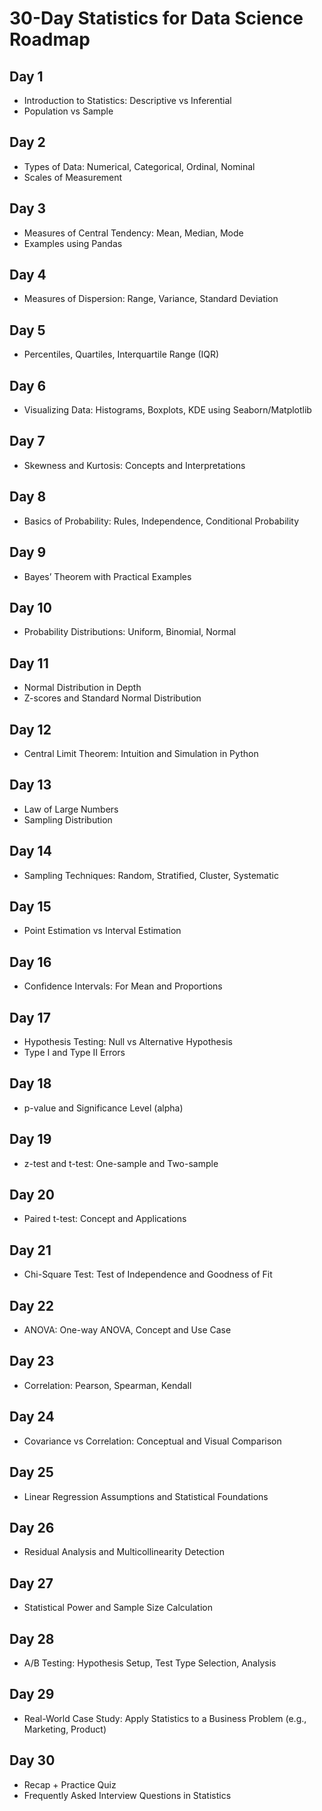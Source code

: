 # 30-Day Statistics for Data Science Roadmap

## Day 1
- Introduction to Statistics: Descriptive vs Inferential
- Population vs Sample

## Day 2
- Types of Data: Numerical, Categorical, Ordinal, Nominal
- Scales of Measurement

## Day 3
- Measures of Central Tendency: Mean, Median, Mode
- Examples using Pandas

## Day 4
- Measures of Dispersion: Range, Variance, Standard Deviation

## Day 5
- Percentiles, Quartiles, Interquartile Range (IQR)

## Day 6
- Visualizing Data: Histograms, Boxplots, KDE using Seaborn/Matplotlib

## Day 7
- Skewness and Kurtosis: Concepts and Interpretations

## Day 8
- Basics of Probability: Rules, Independence, Conditional Probability

## Day 9
- Bayes’ Theorem with Practical Examples

## Day 10
- Probability Distributions: Uniform, Binomial, Normal

## Day 11
- Normal Distribution in Depth
- Z-scores and Standard Normal Distribution

## Day 12
- Central Limit Theorem: Intuition and Simulation in Python

## Day 13
- Law of Large Numbers
- Sampling Distribution

## Day 14
- Sampling Techniques: Random, Stratified, Cluster, Systematic

## Day 15
- Point Estimation vs Interval Estimation

## Day 16
- Confidence Intervals: For Mean and Proportions

## Day 17
- Hypothesis Testing: Null vs Alternative Hypothesis
- Type I and Type II Errors

## Day 18
- p-value and Significance Level (alpha)

## Day 19
- z-test and t-test: One-sample and Two-sample

## Day 20
- Paired t-test: Concept and Applications

## Day 21
- Chi-Square Test: Test of Independence and Goodness of Fit

## Day 22
- ANOVA: One-way ANOVA, Concept and Use Case

## Day 23
- Correlation: Pearson, Spearman, Kendall

## Day 24
- Covariance vs Correlation: Conceptual and Visual Comparison

## Day 25
- Linear Regression Assumptions and Statistical Foundations

## Day 26
- Residual Analysis and Multicollinearity Detection

## Day 27
- Statistical Power and Sample Size Calculation

## Day 28
- A/B Testing: Hypothesis Setup, Test Type Selection, Analysis

## Day 29
- Real-World Case Study: Apply Statistics to a Business Problem (e.g., Marketing, Product)

## Day 30
- Recap + Practice Quiz
- Frequently Asked Interview Questions in Statistics
